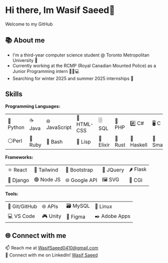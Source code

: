# Hi there, Im Wasif Saeed👋
Welcome to my GitHub

## 📚 About me
* I'm a third-year computer science student @ Toronto Metropolitan University 🏫
* Currently working at the RCMP (Royal Canadian Mounted Police) as a Junior Programming intern 👮‍♂️💻
* Searching for winter 2025 and summer 2025 internships 🌟

## Skills

**Programming Languages:** 
<table>
  <tr>
    <td>🐍 Python</td>
    <td>☕ Java</td>
    <td>🌐 JavaScript</td>
    <td>🎨 HTML-CSS</td>
    <td>🗄️ SQL</td>
    <td>🐘 PHP</td>
    <td>#️⃣ C#</td>
    <td>🖥️ C</td>
    <td>C➕➕</td>
  </tr>
  <tr>
    <td>⚪Perl</td>
    <td>💎 Ruby</td>
    <td>📜 Bash</td>
    <td>🔮 Lisp</td>
    <td>🧪 Elixir</td>
    <td>🦀 Rust</td>
    <td>🔣 Haskell</td>
    <td>💬 Smalltalk</td>
  </tr>
</table>


**Frameworks:**
<table>
  <tr>
    <td>⚛️ React</td>
    <td>💨 Tailwind</td>
    <td>🎨 Bootstrap</td>
    <td>📜 JQuery</td>
    <td>🌶️ Flask</td>
  </tr>
  <tr>
    <td>🍜 Django</td>
    <td>🟢 Node JS</td>
    <td>🌐 Google API</td>
    <td>🖼️ SVG</td>
    <td>📜 CGI</td>
  </tr>
</table>


**Tools:**
<table>
  <tr>
    <td>🔧 Git/GitHub</td>
    <td>🌐 APIs</td>
    <td>🗃️ MySQL</td>
    <td>🐧 Linux</td>
  </tr>
  <tr>
    <td>💻 VS Code</td>
    <td>🎮 Unity</td>
    <td>🎨 Figma</td>
    <td>✒️ Adobe Apps</td>
  </tr>
</table>


## 🌐 Connect with me

📫 Reach me at WasifSaeed0410@gmail.com
<br>
📇 Connect with me on LinkedIn! 
<a href="https://www.linkedin.com/in/wasif-saeed-077169203/">
Wasif Saeed
</a>


